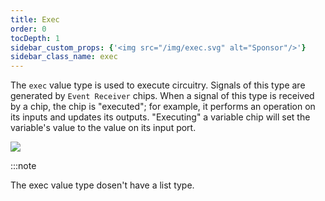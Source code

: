 ```yaml
---
title: Exec
order: 0
tocDepth: 1
sidebar_custom_props: {'<img src="/img/exec.svg" alt="Sponsor"/>'}
sidebar_class_name: exec
---
```

The ``` exec ``` value type is used to execute circuitry. Signals of this type are generated by ``` Event Receiver ``` chips. When a signal of this type is received by a chip, the chip is "executed"; for example, it performs an operation on its inputs and updates its outputs. "Executing" a variable chip will set the variable's value to the value on its input port.  

![](/Images/Examples/ExecExample.gif)

:::note

The exec value type dosen't have a list type.
